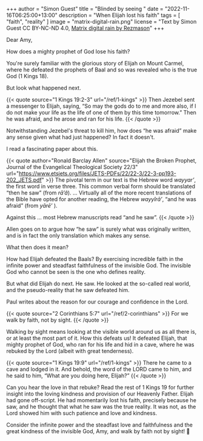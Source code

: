 +++
author = "Simon Guest"
title = "Blinded by seeing "
date = "2022-11-16T06:25:00+13:00"
description = "When Elijah lost his faith"
tags = [ "faith", "reality" ]
image = "matrix-digital-rain.png"
license = "Text by Simon Guest CC BY-NC-ND 4.0, [Matrix digital rain by Rezmason](https://github.com/Rezmason/matrix)"
+++

Dear Amy,

How does a mighty prophet of God lose his faith?

You're surely familiar with the glorious story of Elijah on Mount Carmel, where he defeated the prophets of Baal and so was revealed who is the true God (1 Kings 18).

But look what happened next.

{{< quote source="1 Kings 19:2-3" url="/ref/1-kings" >}}
Then Jezebel sent a messenger to Elijah, saying, “So may the gods do to me and more also, if I do not make your life as the life of one of them by this time tomorrow.” Then he was afraid, and he arose and ran for his life.
{{< /quote >}}

Notwithstanding Jezebel's threat to kill him, how does “he was afraid” make any sense given what had just happened? In fact it doesn't.

I read a fascinating paper about this.

{{< quote author="Ronald Barclay Allen" source="Elijah the Broken Prophet, Journal of the Evangelical Theological Society 22/3" url="https://www.etsjets.org/files/JETS-PDFs/22/22-3/22-3-pp193-202_JETS.pdf" >}}
The pivotal term in our text is the Hebrew word _wayyarʼ_, the first word in verse three. This common verbal form should be translated “then he saw” (from _rāʼâ_). ... Virtually all of the more recent translations of the Bible have opted for another reading, the Hebrew _wayyîrāʼ_, “and he was afraid” (from _yārēʼ_ ).

Against this ... most Hebrew manuscripts read “and he saw”.
{{< /quote >}}

Allen goes on to argue how “he saw” is surely what was originally written, and is in fact the only translation which makes any sense.

What then does it mean?

How had Elijah defeated the Baals? By exercising incredible faith in the infinite power and steadfast faithfulness of the invisible God. The invisible God who cannot be seen is the one who defines reality.

But what did Elijah do next. He saw. He looked at the so-called real world, and the pseudo-reality that he saw defeated him.

Paul writes about the reason for our courage and confidence in the Lord.

{{< quote source="2 Corinthians 5:7" url="/ref/2-corinthians" >}}
For we walk by faith, not by sight.
{{< /quote >}}

Walking by sight means looking at the visible world around us as all there is, or at least the most part of it. How this defeats us! It defeated Elijah, that mighty prophet of God, who ran for his life and hid in a cave, where he was rebuked by the Lord (albeit with great tenderness).

{{< quote source="1 Kings 19:9" url="/ref/1-kings" >}}
There he came to a cave and lodged in it. And behold, the word of the LORD came to him, and he said to him, “What are you doing here, Elijah?”
{{< /quote >}}

Can you hear the love in that rebuke? Read the rest of 1 Kings 19 for further insight into the loving kindness and provision of our Heavenly Father. Elijah had gone off-script. He had momentarily lost his faith, precisely because he saw, and he thought that what he saw was the true reality. It was not, as the Lord showed him with such patience and love and kindness.

Consider the infinite power and the steadfast love and faithfulness and the great kindness of the invisible God, Amy, and walk by faith not by sight! 🙏
